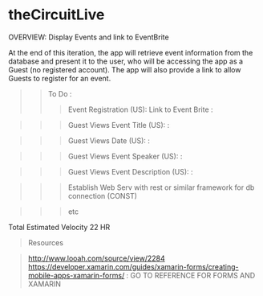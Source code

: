 # theCircuitLive


OVERVIEW: Display Events and link to EventBrite

At the end of this iteration, the app will retrieve event information from the database and present it to the user, who will be accessing the app as a Guest (no registered account).  The app will also provide a link to allow Guests to register for an event.
>>To Do : 
>>>Event Registration (US): Link to Event Brite :

>>>Guest Views Event Title (US): :

>>>Guest Views Date (US): :

>>>Guest Views Event Speaker (US): :

>>>Guest Views Event Description (US): :

>>>Establish Web Serv with rest or similar framework for db connection (CONST)
 
>>>etc

Total Estimated Velocity
22 HR



>Resources

>http://www.looah.com/source/view/2284
>https://developer.xamarin.com/guides/xamarin-forms/creating-mobile-apps-xamarin-forms/ : GO TO REFERENCE FOR FORMS AND XAMARIN
>


